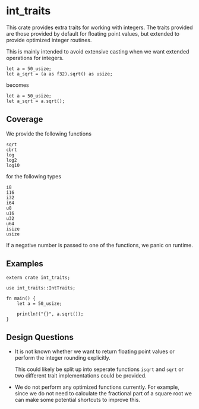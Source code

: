 # int_traits

This crate provides extra traits for working with integers. The traits
provided are those provided by default for floating point values, but
extended to provide optimized integer routines.

This is mainly intended to avoid extensive casting when we want extended
operations for integers.

```
let a = 50_usize;
let a_sqrt = (a as f32).sqrt() as usize;
```

becomes

```
let a = 50_usize;
let a_sqrt = a.sqrt();
```

## Coverage

We provide the following functions

```
sqrt
cbrt
log
log2
log10
```

for the following types

```
i8
i16
i32
i64
u8
u16
u32
u64
isize
usize
```

If a negative number is passed to one of the functions, we panic on runtime.

## Examples

```
extern crate int_traits;

use int_traits::IntTraits;

fn main() {
    let a = 50_usize;

    println!("{}", a.sqrt());
}
```

## Design Questions

 - It is not known whether we want to return floating point values or perform
   the integer rounding explicitly.

   This could likely be split up into seperate functions `isqrt` and `sqrt` or
   two different trait implementations could be provided.

 - We do not perform any optimized functions currently. For example, since we
   do not need to calculate the fractional part of a square root we can
   make some potential shortcuts to improve this.

